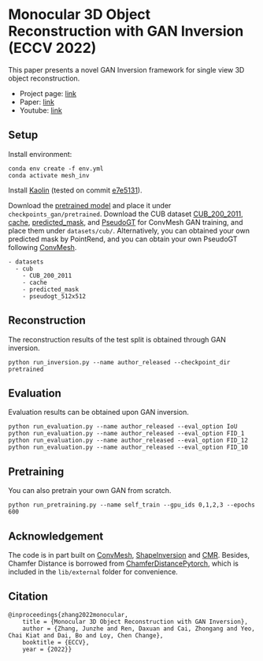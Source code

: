 # Monocular 3D Object Reconstruction with GAN Inversion (ECCV 2022)

This paper presents a novel GAN Inversion framework for single view 3D object reconstruction.

* Project page: [link](https://www.mmlab-ntu.com/project/meshinversion/)
* Paper: [link](https://arxiv.org/abs/2207.10061)
* Youtube: [link](https://www.youtube.com/watch?v=13QfxbZqmvM)


## Setup
Install environment:
```
conda env create -f env.yml
conda activate mesh_inv
```
Install [Kaolin](https://github.com/NVIDIAGameWorks/kaolin) (tested on commit [e7e5131](https://github.com/NVIDIAGameWorks/kaolin/tree/e7e513173bd4159ae45be6b3e156a3ad156a3eb9)).

Download the [pretrained model](https://drive.google.com/file/d/1TeE_c0V3lWd5y5Ine4Gmesc2O4cfIH9S/view?usp=sharing) and place it under `checkpoints_gan/pretrained`.  Download the CUB dataset [CUB_200_2011](http://www.vision.caltech.edu/datasets/cub_200_2011/), [cache](https://drive.google.com/file/d/11PPf-obl-eakPElU6ghcgkje8S8hwFrT/view?usp=sharing), [predicted_mask](https://drive.google.com/file/d/1L-pbvxb6jL7fUEyFPPRgXHNHsK2U01qo/view?usp=sharing), and [PseudoGT](https://drive.google.com/file/d/1wCfVDRx_8DJzfP7aYBX0AQXs4LYxX4rI/view?usp=sharing) for ConvMesh GAN training, and place them under `datasets/cub/`. Alternatively, you can obtained your own predicted mask by PointRend, and you can obtain your own PseudoGT following [ConvMesh](https://github.com/dariopavllo/convmesh). 

```
- datasets
  - cub
    - CUB_200_2011
    - cache
    - predicted_mask
    - pseudogt_512x512
```

## Reconstruction
The reconstruction results of the test split is obtained through GAN inversion.
```
python run_inversion.py --name author_released --checkpoint_dir pretrained 
```

## Evaluation
Evaluation results can be obtained upon GAN inversion.
```
python run_evaluation.py --name author_released --eval_option IoU
python run_evaluation.py --name author_released --eval_option FID_1
python run_evaluation.py --name author_released --eval_option FID_12
python run_evaluation.py --name author_released --eval_option FID_10
```

## Pretraining
You can also pretrain your own GAN from scratch.
```
python run_pretraining.py --name self_train --gpu_ids 0,1,2,3 --epochs 600
```

## Acknowledgement
The code is in part built on [ConvMesh](https://github.com/dariopavllo/convmesh), [ShapeInversion](https://github.com/junzhezhang/shape-inversion) and [CMR](https://github.com/chenyuntc/cmr). Besides, Chamfer Distance is borrowed from [ChamferDistancePytorch](https://github.com/ThibaultGROUEIX/ChamferDistancePytorch), which is included in the `lib/external` folder for convenience.

## Citation
```  
@inproceedings{zhang2022monocular,
    title = {Monocular 3D Object Reconstruction with GAN Inversion},
    author = {Zhang, Junzhe and Ren, Daxuan and Cai, Zhongang and Yeo, Chai Kiat and Dai, Bo and Loy, Chen Change},
    booktitle = {ECCV},
    year = {2022}}
```
